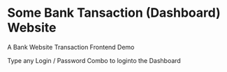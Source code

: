 # Some Bank Tansaction (Dashboard) Website
A Bank Website Transaction Frontend Demo

Type any Login / Password Combo to loginto the Dashboard
